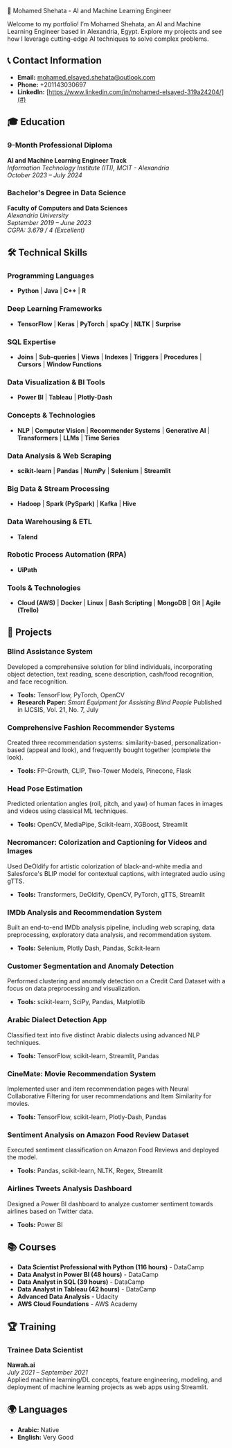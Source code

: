 👋 Mohamed Shehata - AI and Machine Learning Engineer

Welcome to my portfolio! I’m Mohamed Shehata, an AI and Machine Learning Engineer based in Alexandria, Egypt. Explore my projects and see how I leverage cutting-edge AI techniques to solve complex problems.




## 📞 Contact Information
- **Email:** [mohamed.elsayed.shehata@outlook.com](mailto:mohamed.elsayed.shehata@outlook.com)
- **Phone:** +201143030697
- **LinkedIn:** [https://www.linkedin.com/in/mohamed-elsayed-319a24204/](#) 

## 🎓 Education

### 9-Month Professional Diploma
**AI and Machine Learning Engineer Track**  
*Information Technology Institute (ITI), MCIT - Alexandria*  
*October 2023 – July 2024*

### Bachelor's Degree in Data Science
**Faculty of Computers and Data Sciences**  
*Alexandria University*  
*September 2019 – June 2023*  
*CGPA: 3.679 / 4 (Excellent)*

## 🛠️ Technical Skills

### **Programming Languages**
- **Python** | **Java** | **C++** | **R**

### **Deep Learning Frameworks**
- **TensorFlow** | **Keras** | **PyTorch** | **spaCy** | **NLTK** | **Surprise**

### **SQL Expertise**
- **Joins** | **Sub-queries** | **Views** | **Indexes** | **Triggers** | **Procedures** | **Cursors** | **Window Functions**

### **Data Visualization & BI Tools**
- **Power BI** | **Tableau** | **Plotly-Dash**

### **Concepts & Technologies**
- **NLP** | **Computer Vision** | **Recommender Systems** | **Generative AI** | **Transformers** | **LLMs** | **Time Series**

### **Data Analysis & Web Scraping**
- **scikit-learn** | **Pandas** | **NumPy** | **Selenium** | **Streamlit**

### **Big Data & Stream Processing**
- **Hadoop** | **Spark (PySpark)** | **Kafka** | **Hive**

### **Data Warehousing & ETL**
- **Talend**

### **Robotic Process Automation (RPA)**
- **UiPath**

### **Tools & Technologies**
- **Cloud (AWS)** | **Docker** | **Linux** | **Bash Scripting** | **MongoDB** | **Git** | **Agile (Trello)**
## 🚀 Projects

### **Blind Assistance System**
Developed a comprehensive solution for blind individuals, incorporating object detection, text reading, scene description, cash/food recognition, and face recognition.
- **Tools:** TensorFlow, PyTorch, OpenCV
- **Research Paper:** *Smart Equipment for Assisting Blind People* Published in IJCSIS, Vol. 21, No. 7, July

### **Comprehensive Fashion Recommender Systems**
Created three recommendation systems: similarity-based, personalization-based (appeal and look), and frequently bought together (complete the look).
- **Tools:** FP-Growth, CLIP, Two-Tower Models, Pinecone, Flask

### **Head Pose Estimation**
Predicted orientation angles (roll, pitch, and yaw) of human faces in images and videos using classical ML techniques.
- **Tools:** OpenCV, MediaPipe, Scikit-learn, XGBoost, Streamlit

### **Necromancer: Colorization and Captioning for Videos and Images**
Used DeOldify for artistic colorization of black-and-white media and Salesforce's BLIP model for contextual captions, with integrated audio using gTTS.
- **Tools:** Transformers, DeOldify, OpenCV, PyTorch, gTTS, Streamlit

### **IMDb Analysis and Recommendation System**
Built an end-to-end IMDb analysis pipeline, including web scraping, data preprocessing, exploratory data analysis, and recommendation system.
- **Tools:** Selenium, Plotly Dash, Pandas, Scikit-learn

### **Customer Segmentation and Anomaly Detection**
Performed clustering and anomaly detection on a Credit Card Dataset with a focus on data preprocessing and visualization.
- **Tools:** scikit-learn, SciPy, Pandas, Matplotlib

### **Arabic Dialect Detection App**
Classified text into five distinct Arabic dialects using advanced NLP techniques.
- **Tools:** TensorFlow, scikit-learn, Streamlit, Pandas

### **CineMate: Movie Recommendation System**
Implemented user and item recommendation pages with Neural Collaborative Filtering for user recommendations and Item Similarity for movies.
- **Tools:** TensorFlow, scikit-learn, Plotly-Dash, Pandas

### **Sentiment Analysis on Amazon Food Review Dataset**
Executed sentiment classification on Amazon Food Reviews and deployed the model.
- **Tools:** Pandas, scikit-learn, NLTK, Regex, Streamlit

### **Airlines Tweets Analysis Dashboard**
Designed a Power BI dashboard to analyze customer sentiment towards airlines based on Twitter data.
- **Tools:** Power BI

## 📚 Courses

- **Data Scientist Professional with Python (116 hours)** - DataCamp
- **Data Analyst in Power BI (48 hours)** - DataCamp
- **Data Analyst in SQL (39 hours)** - DataCamp
- **Data Analyst in Tableau (42 hours)** - DataCamp
- **Advanced Data Analysis** - Udacity
- **AWS Cloud Foundations** - AWS Academy

## 🏆 Training

### **Trainee Data Scientist**
**Nawah.ai**  
*July 2021 – September 2021*  
Applied machine learning/DL concepts, feature engineering, modeling, and deployment of machine learning projects as web apps using Streamlit.

## 🌍 Languages

- **Arabic:** Native
- **English:** Very Good

